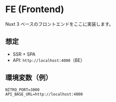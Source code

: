 # FE (Frontend)

Nuxt 3 ベースのフロントエンドをここに実装します。

## 想定
- SSR + SPA
- API: `http://localhost:4000`（BE）

## 環境変数（例）
```
NITRO_PORT=3000
API_BASE_URL=http://localhost:4000
```


